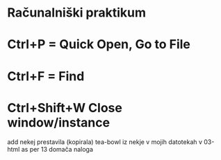 # Računalniški praktikum
# Ctrl+P = Quick Open, Go to File
# Ctrl+F = Find
# Ctrl+Shift+W Close window/instance
add nekej 
prestavila (kopirala) tea-bowl iz nekje v mojih datotekah v 03-html as per 13 domača naloga